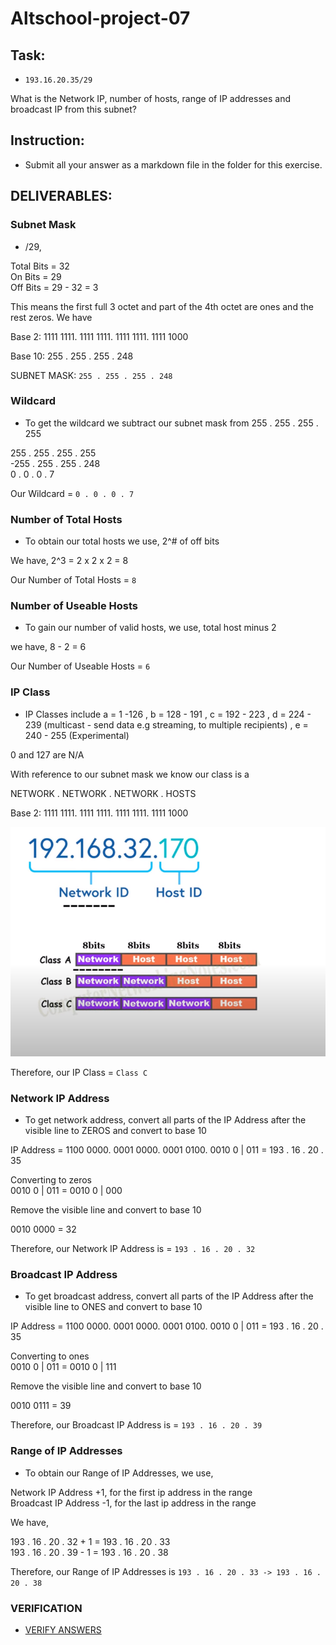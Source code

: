 # Altschool-project-07

## Task:

- `193.16.20.35/29`

What is the Network IP, number of hosts, range of IP addresses and broadcast IP from this subnet?

## Instruction: 
- Submit all your answer as a markdown file in the folder for this exercise.



##  DELIVERABLES:

### Subnet Mask
- /29,  

Total Bits = 32  
On Bits = 29  
Off Bits = 29 - 32 = 3

This means the first full 3 octet and part of the 4th octet are ones and the rest zeros. We have  

Base 2: 1111 1111. 1111 1111. 1111 1111. 1111 1000

Base 10: 255 . 255 . 255 . 248

SUBNET MASK: `255 . 255 . 255 . 248`   




### Wildcard
- To get the wildcard we subtract our subnet mask from 255 . 255 . 255 . 255
 
 255 . 255 . 255 . 255  
-255 . 255 . 255 . 248  
  0  .  0  .  0  .  7

Our Wildcard = `0 . 0 . 0 . 7`  




### Number of Total Hosts
- To obtain our total hosts we use, 2^# of off bits

We have, 2^3 = 2 x 2 x 2 = 8  

Our Number of Total Hosts = `8`   




### Number of Useable Hosts
- To gain our number of valid hosts, we use, total host minus 2

we have, 8 - 2 = 6  

 Our Number of Useable Hosts = `6`  




### IP Class
- IP Classes include 
a = 1 -126 , b = 128 - 191 , c = 192 - 223 , d = 224 - 239 (multicast - send data e.g streaming, to multiple recipients) , e = 240 - 255 (Experimental)

0 and 127 are N/A    

With reference to our subnet mask we know our class is a   

NETWORK . NETWORK . NETWORK . HOSTS  

Base 2: 1111 1111. 1111 1111. 1111 1111. 1111 1000  


![ip_class](</images/ip_class.png>)      


Therefore, our IP Class = `Class C`  




### Network IP Address
- To get network address, convert all parts of the IP Address after the visible line to ZEROS and convert to base 10

IP Address = 1100 0000. 0001 0000. 0001 0100. 0010 0 | 011 = 193 . 16 . 20 . 35

Converting to zeros  
0010 0 | 011 = 0010 0 | 000

Remove the visible line and convert to base 10   

0010 0000 = 32

Therefore, our Network IP Address is = `193 . 16 . 20 . 32`  




### Broadcast IP Address
- To get broadcast address, convert all parts of the IP Address  after the visible line to ONES and convert to base 10

IP Address = 1100 0000. 0001 0000. 0001 0100. 0010 0 | 011 = 193 . 16 . 20 . 35


Converting to ones  
0010 0 | 011 = 0010 0 | 111

Remove the visible line and convert to base 10   

0010 0111 = 39

Therefore, our Broadcast IP Address is = `193 . 16 . 20 . 39`  




### Range of IP Addresses
- To obtain our Range of IP Addresses, we use, 

Network IP Address +1, for the first ip address in the range   
Broadcast IP Address -1, for the last ip address in the range   

We have,   

193 . 16 . 20 . 32 + 1 = 193 . 16 . 20 . 33  
193 . 16 . 20 . 39 - 1 = 193 . 16 . 20 . 38

Therefore, our Range of IP Addresses is `193 . 16 . 20 . 33 -> 193 . 16 . 20 . 38`  




### VERIFICATION
- [VERIFY ANSWERS](https://www.calculator.net/ip-subnet-calculator.html)  
